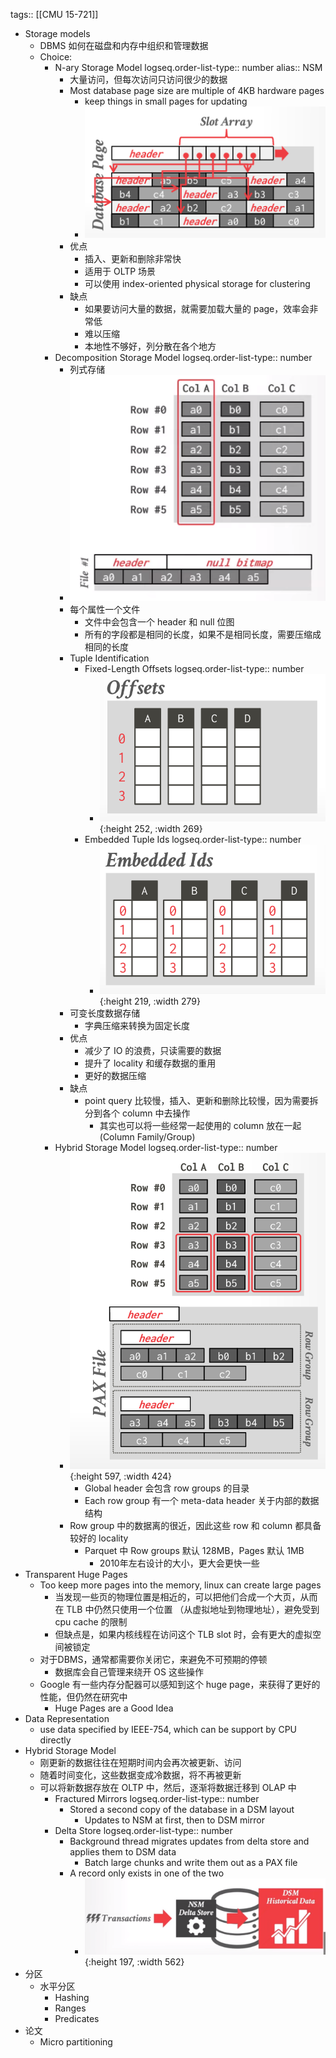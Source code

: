 tags:: [[CMU 15-721]]

- Storage models
	- DBMS 如何在磁盘和内存中组织和管理数据
	- Choice:
		- N-ary Storage Model
		  logseq.order-list-type:: number
		  alias:: NSM
			- 大量访问，但每次访问只访问很少的数据
			- Most database page size are multiple of 4KB hardware pages
				- keep things in small pages for updating
				- ![image.png](../assets/image_1691585572097_0.png)
			- 优点
				- 插入、更新和删除非常快
				- 适用于 OLTP 场景
				- 可以使用 index-oriented physical storage for clustering
			- 缺点
				- 如果要访问大量的数据，就需要加载大量的 page，效率会非常低
				- 难以压缩
				- 本地性不够好，列分散在各个地方
		- Decomposition Storage Model
		  logseq.order-list-type:: number
			- 列式存储
			- ![image.png](../assets/image_1691713240135_0.png)
			- 每个属性一个文件
				- 文件中会包含一个 header 和 null 位图
				- 所有的字段都是相同的长度，如果不是相同长度，需要压缩成相同的长度
			- Tuple Identification
				- Fixed-Length Offsets
				  logseq.order-list-type:: number
					- ![image.png](../assets/image_1691762859554_0.png){:height 252, :width 269}
				- Embedded Tuple Ids
				  logseq.order-list-type:: number
					- ![image.png](../assets/image_1691762836913_0.png){:height 219, :width 279}
			- 可变长度数据存储
				- 字典压缩来转换为固定长度
			- 优点
				- 减少了 IO 的浪费，只读需要的数据
				- 提升了 locality 和缓存数据的重用
				- 更好的数据压缩
			- 缺点
				- point query 比较慢，插入、更新和删除比较慢，因为需要拆分到各个 column 中去操作
					- 其实也可以将一些经常一起使用的 column 放在一起 (Column Family/Group)
		- Hybrid Storage Model
		  logseq.order-list-type:: number
			- ![image.png](../assets/image_1691764068214_0.png){:height 597, :width 424}
				- Global header 会包含 row groups 的目录
				- Each row group 有一个 meta-data header 关于内部的数据结构
			- Row group 中的数据离的很近，因此这些 row 和 column 都具备较好的 locality
				- Parquet 中 Row groups 默认 128MB，Pages 默认 1MB
					- 2010年左右设计的大小，更大会更快一些
- Transparent Huge Pages
	- Too keep more pages into the memory, linux can create large pages
		- 当发现一些页的物理位置是相近的，可以把他们合成一个大页，从而在 TLB 中仍然只使用一个位置 （从虚拟地址到物理地址），避免受到 cpu cache 的限制
		- 但缺点是，如果内核线程在访问这个 TLB slot 时，会有更大的虚拟空间被锁定
	- 对于DBMS，通常都需要你关闭它，来避免不可预期的停顿
		- 数据库会自己管理来绕开 OS 这些操作
	- Google 有一些内存分配器可以感知到这个 huge page，来获得了更好的性能，但仍然在研究中
		- Huge Pages are a Good Idea
- Data Representation
	- use data specified by IEEE-754, which can be support by CPU directly
- Hybrid Storage Model
	- 刚更新的数据往往在短期时间内会再次被更新、访问
	- 随着时间变化，这些数据变成冷数据，将不再被更新
	- 可以将新数据存放在 OLTP 中，然后，逐渐将数据迁移到 OLAP 中
		- Fractured Mirrors
		  logseq.order-list-type:: number
			- Stored a second copy of the database in a DSM layout
				- Updates to NSM at first, then to DSM mirror
		- Delta Store
		  logseq.order-list-type:: number
			- Background thread migrates updates from delta store and applies them to DSM data
				- Batch large chunks and write them out as a PAX file
			- A record only exists in one of the two
				- ![image.png](../assets/image_1691809852841_0.png){:height 197, :width 562}
- 分区
	- 水平分区
		- Hashing
		- Ranges
		- Predicates
- 论文
	- Micro partitioning